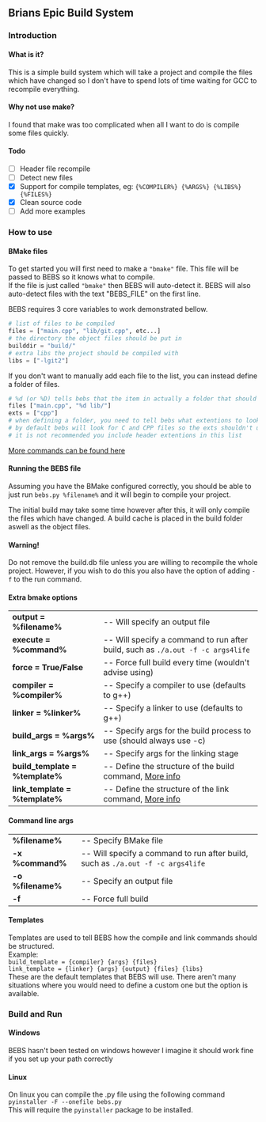 ## Brians Epic Build System

### Introduction
#### What is it?
This is a simple build system which will take a project and compile the files which have changed so I don't have to spend lots of time waiting for GCC to recompile everything.

#### Why not use make?
I found that make was too complicated when all I want to do is compile some files quickly.

#### Todo
- [ ] Header file recompile
- [ ] Detect new files
- [x] Support for compile templates, eg: `{%COMPILER%} {%ARGS%} {%LIBS%} {%FILES%}`
- [x] Clean source code
- [ ] Add more examples

### How to use
#### BMake files
To get started you will first need to make a `"bmake"` file. This file will be passed to BEBS so it knows what to compile.\
If the file is just called `"bmake"` then BEBS will auto-detect it. BEBS will also auto-detect files with the text "BEBS_FILE" on the first line.

BEBS requires 3 core variables to work demonstrated bellow.
```python
# list of files to be compiled
files = ["main.cpp", "lib/git.cpp", etc...]
# the directory the object files should be put in
builddir = "build/"
# extra libs the project should be compiled with
libs = ["-lgit2"]
```
If you don't want to manually add each file to the list, you can instead define a folder of files.
```python
# %d (or %D) tells bebs that the item in actually a folder that should be listed
files ["main.cpp", "%d lib/"]
exts = ["cpp"]
# when defining a folder, you need to tell bebs what extentions to looks for
# by default bebs will look for C and CPP files so the exts shouldn't usually need to be defined
# it is not recommended you include header extentions in this list
```


[More commands can be found here](#extra-bmake-options)

#### Running the BEBS file
Assuming you have the BMake configured correctly, you should be able to just run
`bebs.py %filename%`
and it will begin to compile your project.

The initial build may take some time however after this, it will only compile the files which have changed. A build cache is placed in the build folder aswell as the object files.
#### Warning! ####
Do not remove the build.db file unless you are willing to recompile the whole project. However, if you wish to do this you also have the option of adding `-f` to the run command.

#### Extra bmake options
|                                 |                                                                                 |
|-------------------------------- |---------------------------------------------------------------------------------|
| **output = %filename%**         | -- Will specify an output file                                                  |
| **execute = %command%**         | -- Will specify a command to run after build, such as `./a.out -f -c args4life` |
| **force = True/False**          | -- Force full build every time (wouldn't advise using)                          |
| **compiler = %compiler%**       | -- Specify a compiler to use (defaults to g++)                                  |
| **linker = %linker%**           | -- Specify a linker to use (defaults to g++)                                    |
| **build_args = %args%**         | -- Specify args for the build process to use (should always use -c)             |
| **link_args = %args%**          | -- Specify args for the linking stage                                           |
| **build_template = %template%** | -- Define the structure of the build command, [More info](#templates)           |
| **link_template = %template%**  | -- Define the structure of the link command, [More info](#templates)            |

#### Command line args
|                          |                                                                                 |
|------------------------- |---------------------------------------------------------------------------------|
| **%filename%**           | -- Specify BMake file                                                           |
| **-x %command%**         | -- Will specify a command to run after build, such as `./a.out -f -c args4life` |
| **-o %filename%**        | -- Specify an output file                                                       |
| **-f**                   | -- Force full build                                                             |

#### Templates
Templates are used to tell BEBS how the compile and link commands should be structured. \
Example: \
`build_template = {compiler} {args} {files}` \
`link_template = {linker} {args} {output} {files} {libs}` \
These are the default templates that BEBS will use. There aren't many situations where you would need to define a custom one but the option is available.

### Build and Run
#### Windows
BEBS hasn't been tested on windows however I imagine it should work fine if you set up your path correctly

#### Linux
On linux you can compile the .py file using the following command\
`pyinstaller -F --onefile bebs.py`\
This will require the `pyinstaller` package to be installed.

